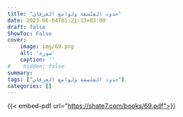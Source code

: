 ```yaml
---
title: "حدود الفلسفة ولوامع العرفان"
date: 2023-06-04T01:21:13+03:00
draft: false
ShowToc: False
cover:
    image: img/69.png
    alt: 'صورة'
    caption: ''
#    hidden: false
summary: 
tags: ["حدود الفلسفة ولوامع العرفان"]
categories: []
---
```

{{< embed-pdf url="https://shate7.com/books/69.pdf">}}


